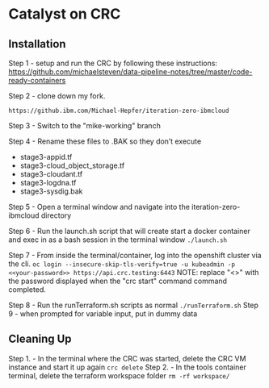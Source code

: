 # Catalyst on CRC

## Installation
Step 1 - setup and run the CRC by following these instructions: 
https://github.com/michaelsteven/data-pipeline-notes/tree/master/code-ready-containers

Step 2 - clone down my fork.
```
https://github.ibm.com/Michael-Hepfer/iteration-zero-ibmcloud
```

Step 3 - Switch to the "mike-working" branch

Step 4 - Rename these files to .BAK so they don’t execute
- stage3-appid.tf
- stage3-cloud_object_storage.tf
- stage3-cloudant.tf
- stage3-logdna.tf
- stage3-sysdig.bak

Step 5 - Open a terminal window and navigate into the iteration-zero-ibmcloud directory

Step 6 - Run the launch.sh script that will create start a docker container and exec in as a bash session in the terminal window
    ```
    ./launch.sh
    ```

Step 7 - From inside the terminal/container, log into the openshift cluster via the cli.
    ```
    oc login --insecure-skip-tls-verify=true -u kubeadmin -p <<your-password>> https://api.crc.testing:6443
    ```
    NOTE: replace "<<your-password>>" with the password displayed when the "crc start" command command completed.

Step 8 - Run the runTerraform.sh scripts as normal
    ```
    ./runTerraform.sh
    ```
Step 9 - when prompted for variable input, put in dummy data

## Cleaning Up
Step 1. - In the terminal where the CRC was started, delete the CRC VM instance and start it up again
    ```
    crc delete
    ```
Step 2. - In the tools container terminal, delete the terraform workspace folder
    ```
    rm -rf workspace/
    ```
    
